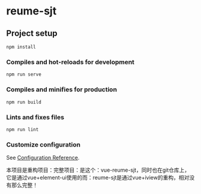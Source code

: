 # reume-sjt

## Project setup
```
npm install
```

### Compiles and hot-reloads for development
```
npm run serve
```

### Compiles and minifies for production
```
npm run build
```

### Lints and fixes files
```
npm run lint
```

### Customize configuration
See [Configuration Reference](https://cli.vuejs.org/config/).

本项目是重构项目：完整项目：是这个：vue-reume-sjt，同时也在git仓库上，
它是通过vue+element-ui使用的而：reume-sjt是通过vue+iview的重构，相对没有那么完整！